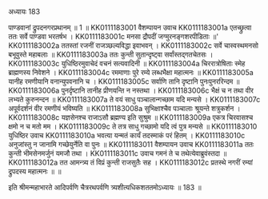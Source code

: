 अध्यायः 183

पाण्डवानां द्रुपदनगरप्रथानम् ॥ 1 ॥
KK0111183001	वैशम्पायन उवाच 
KK0111183001a	एतच्छ्रुत्वा ततः सर्वे पाण्डवा भरतर्षभ ।
KK0111183001c	मनसा द्रौपदीं जग्मुरनङ्गशरपीडिताः ॥'
KK0111183002a	ततस्तां रजनीं राजञ्छल्यविद्धा इवाभवन् ।
KK0111183002c	सर्वे चास्वस्थमनसो बभूवुस्ते महाबलाः ॥
KK0111183003a	ततः कुन्ती सुतान्दृष्ट्वा सर्वांस्तद्गतचेतसः ।
KK0111183003c	युधिष्ठिरमुवाचेदं वचनं सत्यवादिनी ॥
KK0111183004a	चिररात्रोषिताः स्मेह ब्राह्मणस्य निवेशने ।
KK0111183004c	रममाणाः पुरे रम्ये लब्धभैक्षा महात्मनः ॥
KK0111183005a	यानीह रमणीयानि वनान्युपवनानि च ।
KK0111183005c	सर्वाणि तानि दृष्टानि पुनःपुनररिन्दम ॥
KK0111183006a	पुनर्दृष्टानि तानीह प्रीणयन्ति न नस्तथा ।
KK0111183006c	भैक्षं च न तथा वीर लभ्यते कुरुनन्दन ॥
KK0111183007a	ते वयं साधु पञ्चालान्गच्छाम यदि मन्यसे ।
KK0111183007c	अपूर्वदर्शनं वीर रमणीयं भविष्यति ॥
KK0111183008a	सुभिक्षाश्चैव पञ्चालाः श्रूयन्ते शत्रुकर्शन ।
KK0111183008c	यज्ञसेनश्च राजाऽसौ ब्रह्मण्य इति सुश्रुम ॥
KK0111183009a	एकत्र चिरवासश्च क्षमो न च मतो मम ।
KK0111183009c	ते तत्र साधु गच्छामो यदि त्वं पुत्र मन्यसे ॥
KK0111183010	युधिष्ठिर उवाच 
KK0111183010a	भवत्या यन्मतं कार्यं तदस्माकं परं हितम् ।
KK0111183010c	अनुजांस्तु न जानामि गच्छेयुर्नेति वा पुनः ॥
KK0111183011	वैशम्पायन उवाच 
KK0111183011a	ततः कुन्ती भीमसेनमर्जुनं यमजौ तथा ।
KK0111183011c	उवाच गमनं ते च तथेत्येवाब्रुवंस्तदा ॥
KK0111183012a	तत आमन्त्र्य तं विप्रं कुन्ती राजसुतैः सह ।
KK0111183012c	प्रतस्थे नगरीं रम्यां द्रुपदस्य महात्मनः ॥ ॥

इति श्रीमन्महाभारते आदिपर्वणि चैत्ररथपर्वणि त्र्यशीत्यधिकशततमोऽध्यायः ॥ 183 ॥
